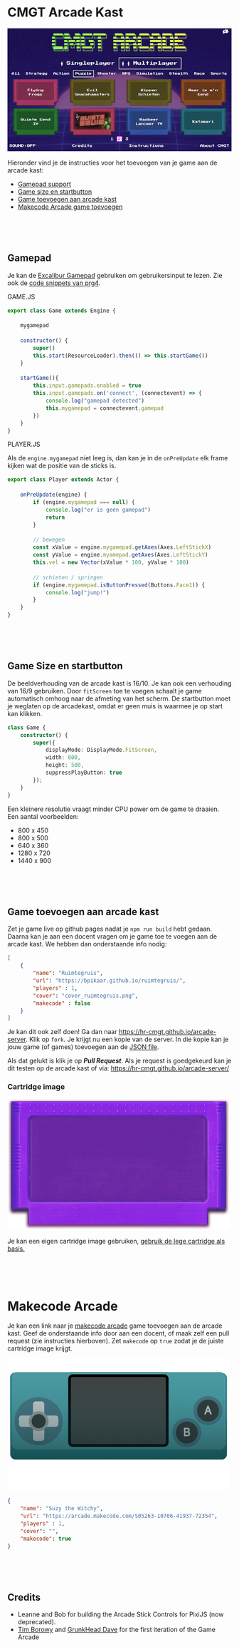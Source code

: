 # CMGT Arcade Kast

![screenshot](./screenshot.png)

Hieronder vind je de instructies voor het toevoegen van je game aan de arcade kast:

- [Gamepad support](#gamepad)
- [Game size en startbutton](#game-size-en-startbutton)
- [Game toevoegen aan arcade kast](#game-toevoegen-aan-arcade-kast)
- [Makecode Arcade game toevoegen](#makecode-arcade)

<br>
<br>
<br>

## Gamepad

Je kan de [Excalibur Gamepad](https://excaliburjs.com/docs/gamepad) gebruiken om gebruikersinput te lezen. Zie ook de [code snippets van prg4](https://github.com/HR-CMGT/PRG04-2023-2024/blob/main/snippets/gamepad.md).

GAME.JS

```javascript
export class Game extends Engine {

    mygamepad

    constructor() {
        super()
        this.start(ResourceLoader).then(() => this.startGame())
    }

    startGame(){
        this.input.gamepads.enabled = true
        this.input.gamepads.on('connect', (connectevent) => {
            console.log("gamepad detected")
            this.mygamepad = connectevent.gamepad
        })
    }
}
```
PLAYER.JS 

Als de `engine.mygamepad` niet leeg is, dan kan je in de `onPreUpdate` elk frame kijken wat de positie van de sticks is.

```javascript
export class Player extends Actor {

    onPreUpdate(engine) {
        if (engine.mygamepad === null) {
            console.log("er is geen gamepad")
            return
        }

        // bewegen
        const xValue = engine.mygamepad.getAxes(Axes.LeftStickX)
        const yValue = engine.myamepad.getAxes(Axes.LeftStickY)
        this.vel = new Vector(xValue * 100, yValue * 100)

        // schieten / springen
        if (engine.mygamepad.isButtonPressed(Buttons.Face1)) {
            console.log("jump!")
        }
    }
}
```

<br>
<Br>
<br>

## Game Size en startbutton

De beeldverhouding van de arcade kast is 16/10. Je kan ook een verhouding van 16/9 gebruiken. Door `fitScreen` toe te voegen schaalt je game automatisch omhoog naar de afmeting van het scherm. De startbutton moet je weglaten op de arcadekast, omdat er geen muis is waarmee je op start kan klikken.

```typescript
class Game {
    constructor() {
        super({
            displayMode: DisplayMode.FitScreen,
            width: 800, 
            height: 500,
            suppressPlayButton: true
        });
    }
}
```
Een kleinere resolutie vraagt minder CPU power om de game te draaien. Een aantal voorbeelden:

- 800 x 450 
- 800 x 500
- 640 x 360
- 1280 x 720
- 1440 x 900
 
<br>
<Br>
<br>

## Game toevoegen aan arcade kast

Zet je game live op github pages nadat je `npm run build` hebt gedaan. Daarna kan je aan een docent vragen om je game toe te voegen aan de arcade kast. We hebben dan onderstaande info nodig:

```json
[
    {
        "name": "Ruimtegruis",
        "url": "https://bpikaar.github.io/ruimtegruis/",
        "players" : 1,
        "cover": "cover_ruimtegruis.png",
        "makecode" : false
    }
]
```
Je kan dit ook zelf doen! Ga dan naar https://hr-cmgt.github.io/arcade-server. Klik op `fork`. Je krijgt nu een kopie van de server. In die kopie kan je jouw game (of games) toevoegen aan de [JSON file](https://hr-cmgt.github.io/arcade-server/data/games.json).

Als dat gelukt is klik je op ***Pull Request***. Als je request is goedgekeurd kan je dit testen op de arcade kast of via:  https://hr-cmgt.github.io/arcade-server/

### Cartridge image

![screenshot](./cart.png)

Je kan een eigen cartridge image gebruiken, [gebruik de lege cartridge als basis.](./cart.png) 

<br>
<br>
<br>


# Makecode Arcade

Je kan een link naar je [makecode arcade](https://arcade.makecode.com) game toevoegen aan de arcade kast. Geef de onderstaande info door aan een docent, of maak zelf een pull request (zie instructies hierboven). Zet `makecode` op `true` zodat je de juiste cartridge image krijgt.

![screenshot](./cart-makecode.png)

```json
{
    "name": "Suzy the Witchy",
    "url": "https://arcade.makecode.com/S05263-10706-41937-72354",
    "players" : 1,
    "cover": "",
    "makecode": true
}
```

<br>
<br>
<br>

## Credits

- Leanne and Bob for building the Arcade Stick Controls for PixiJS (now deprecated).
- [Tim Borowy](https://github.com/TimBorowy) and [GrunkHead Dave](https://github.com/Grunkhead) for the first iteration of the Game Arcade
